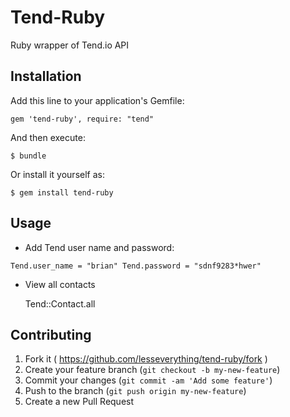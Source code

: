 # Tend-Ruby

Ruby wrapper of Tend.io API

## Installation

Add this line to your application's Gemfile:

    gem 'tend-ruby', require: "tend"

And then execute:

    $ bundle

Or install it yourself as:

    $ gem install tend-ruby

## Usage

* Add Tend user name and password:

`
Tend.user_name = "brian"
Tend.password = "sdnf9283*hwer"
`

* View all contacts

  Tend::Contact.all


## Contributing

1. Fork it ( https://github.com/lesseverything/tend-ruby/fork )
2. Create your feature branch (`git checkout -b my-new-feature`)
3. Commit your changes (`git commit -am 'Add some feature'`)
4. Push to the branch (`git push origin my-new-feature`)
5. Create a new Pull Request
